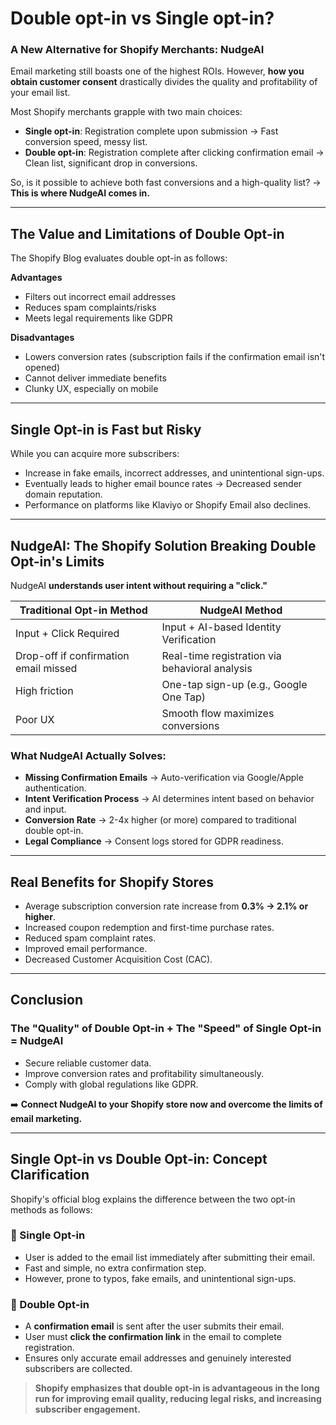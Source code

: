 # Double opt-in vs Single opt-in?
### A New Alternative for Shopify Merchants: NudgeAI

Email marketing still boasts one of the highest ROIs. However, **how you obtain customer consent** drastically divides the quality and profitability of your email list.

Most Shopify merchants grapple with two main choices:

- **Single opt-in**: Registration complete upon submission → Fast conversion speed, messy list.
- **Double opt-in**: Registration complete after clicking confirmation email → Clean list, significant drop in conversions.

So, is it possible to achieve both fast conversions and a high-quality list?
→ **This is where NudgeAI comes in.**

---

## The Value and Limitations of Double Opt-in

The Shopify Blog evaluates double opt-in as follows:

**Advantages**

- Filters out incorrect email addresses
- Reduces spam complaints/risks
- Meets legal requirements like GDPR

**Disadvantages**

- Lowers conversion rates (subscription fails if the confirmation email isn't opened)
- Cannot deliver immediate benefits
- Clunky UX, especially on mobile

---

## Single Opt-in is Fast but Risky

While you can acquire more subscribers:

- Increase in fake emails, incorrect addresses, and unintentional sign-ups.
- Eventually leads to higher email bounce rates → Decreased sender domain reputation.
- Performance on platforms like Klaviyo or Shopify Email also declines.

---

## NudgeAI: The Shopify Solution Breaking Double Opt-in's Limits

NudgeAI **understands user intent without requiring a "click."**

| Traditional Opt-in Method | NudgeAI Method |
|---|---|
| Input + Click Required | Input + AI-based Identity Verification |
| Drop-off if confirmation email missed | Real-time registration via behavioral analysis |
| High friction | One-tap sign-up (e.g., Google One Tap) |
| Poor UX | Smooth flow maximizes conversions |

### What NudgeAI Actually Solves:

- **Missing Confirmation Emails** → Auto-verification via Google/Apple authentication.
- **Intent Verification Process** → AI determines intent based on behavior and input.
- **Conversion Rate** → 2-4x higher (or more) compared to traditional double opt-in.
- **Legal Compliance** → Consent logs stored for GDPR readiness.

---

## Real Benefits for Shopify Stores

- Average subscription conversion rate increase from **0.3% → 2.1% or higher**.
- Increased coupon redemption and first-time purchase rates.
- Reduced spam complaint rates.
- Improved email performance.
- Decreased Customer Acquisition Cost (CAC).

---

## Conclusion
### The "Quality" of Double Opt-in + The "Speed" of Single Opt-in = **NudgeAI**

- Secure reliable customer data.
- Improve conversion rates and profitability simultaneously.
- Comply with global regulations like GDPR.

➡️ **Connect NudgeAI to your Shopify store now and overcome the limits of email marketing.**

---

## Single Opt-in vs Double Opt-in: Concept Clarification

Shopify's official blog explains the difference between the two opt-in methods as follows:

### 🔹 Single Opt-in

- User is added to the email list immediately after submitting their email.
- Fast and simple, no extra confirmation step.
- However, prone to typos, fake emails, and unintentional sign-ups.

### 🔹 Double Opt-in

- A **confirmation email** is sent after the user submits their email.
- User must **click the confirmation link** in the email to complete registration.
- Ensures only accurate email addresses and genuinely interested subscribers are collected.

> **Shopify emphasizes that double opt-in is advantageous in the long run for improving email quality, reducing legal risks, and increasing subscriber engagement.** 